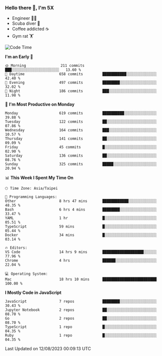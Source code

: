 ### Hello there 👋, I'm 5X

* Engineer 👨‍💻
* Scuba diver 🤿
* Coffee addicted ☕️
* Gym rat 🏋️

<!--START_SECTION:waka-->
![Code Time](http://img.shields.io/badge/Code%20Time-443%20hrs-blue)

**I'm an Early 🐤** 

```text
🌞 Morning                211 commits         ███░░░░░░░░░░░░░░░░░░░░░░   13.60 % 
🌆 Daytime                658 commits         ███████████░░░░░░░░░░░░░░   42.40 % 
🌃 Evening                497 commits         ████████░░░░░░░░░░░░░░░░░   32.02 % 
🌙 Night                  186 commits         ███░░░░░░░░░░░░░░░░░░░░░░   11.98 % 
```
📅 **I'm Most Productive on Monday** 

```text
Monday                   619 commits         ██████████░░░░░░░░░░░░░░░   39.88 % 
Tuesday                  122 commits         ██░░░░░░░░░░░░░░░░░░░░░░░   07.86 % 
Wednesday                164 commits         ███░░░░░░░░░░░░░░░░░░░░░░   10.57 % 
Thursday                 141 commits         ██░░░░░░░░░░░░░░░░░░░░░░░   09.09 % 
Friday                   45 commits          █░░░░░░░░░░░░░░░░░░░░░░░░   02.90 % 
Saturday                 136 commits         ██░░░░░░░░░░░░░░░░░░░░░░░   08.76 % 
Sunday                   325 commits         █████░░░░░░░░░░░░░░░░░░░░   20.94 % 
```


📊 **This Week I Spent My Time On** 

```text
🕑︎ Time Zone: Asia/Taipei

💬 Programming Languages: 
Other                    8 hrs 47 mins       ████████████░░░░░░░░░░░░░   48.35 % 
Bash                     6 hrs 4 mins        ████████░░░░░░░░░░░░░░░░░   33.47 % 
YAML                     1 hr                █░░░░░░░░░░░░░░░░░░░░░░░░   05.51 % 
TypeScript               59 mins             █░░░░░░░░░░░░░░░░░░░░░░░░   05.44 % 
Docker                   34 mins             █░░░░░░░░░░░░░░░░░░░░░░░░   03.14 % 

🔥 Editors: 
VS Code                  14 hrs 9 mins       ███████████████████░░░░░░   77.96 % 
Chrome                   4 hrs               ██████░░░░░░░░░░░░░░░░░░░   22.04 % 

💻 Operating System: 
Mac                      18 hrs 10 mins      █████████████████████████   100.00 % 
```

**I Mostly Code in JavaScript** 

```text
JavaScript               7 repos             ████████░░░░░░░░░░░░░░░░░   30.43 % 
Jupyter Notebook         2 repos             ██░░░░░░░░░░░░░░░░░░░░░░░   08.70 % 
Go                       2 repos             ██░░░░░░░░░░░░░░░░░░░░░░░   08.70 % 
TypeScript               1 repo              █░░░░░░░░░░░░░░░░░░░░░░░░   04.35 % 
Ruby                     1 repo              █░░░░░░░░░░░░░░░░░░░░░░░░   04.35 % 
```




 Last Updated on 12/08/2023 00:09:13 UTC
<!--END_SECTION:waka-->
